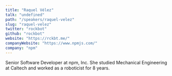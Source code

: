 ```yaml
---
title: "Raquel Vélez"
talk: "undefined"
path: "/speakers/raquel-velez"
slug: "raquel-velez"
twitter: "rockbot"
github: "rockbot"
website: "https://rckbt.me/"
companyWebsite: "https://www.npmjs.com/"
company: "npm"
---
```


<p>Senior Software Developer at npm, Inc. She studied Mechanical Engineering at Caltech and worked as a roboticist for 8 years.</p>